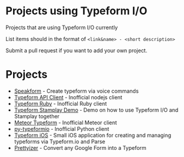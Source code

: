 # Projects using Typeform I/O
Projects that are using Typeform I/O currently

List items should in the format of `<link&name> - <short description>`

Submit a pull request if you want to add your own project.

# Projects

- [Speakform](https://github.com/leemachin/speakform) - Create typeform via voice commands
- [Typeform API Client](https://github.com/germanrcuriel/typeform-api-client) - Inofficial nodejs client
- [Typeform Ruby](https://github.com/rejasupotaro/typeform-ruby) - Inofficial Ruby client
- [Typeform Stamplay Demo](https://github.com/Stamplay/typeform-demo) - Demo on how to use Typeform I/O and Stamplay together
- [Meteor Typeform](https://github.com/aramk/meteor-typeform) - Inofficial Meteor client
- [py-typeformio](https://github.com/Vidimensional/py-typeformio) - Inofficial Python client
- [Typeform iOS](https://github.com/r3trosteve/typeform-ios) - Small iOS application for creating and managing typeforms via Typeform.io and Parse
- [Prettyizer](https://github.com/freemanoid/prettyizer) - Convert any Google Form into a Typeform
